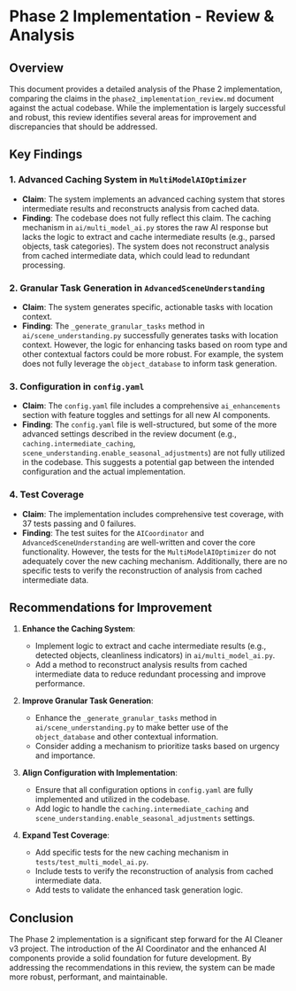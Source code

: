 # Phase 2 Implementation - Review & Analysis

## Overview

This document provides a detailed analysis of the Phase 2 implementation, comparing the claims in the `phase2_implementation_review.md` document against the actual codebase. While the implementation is largely successful and robust, this review identifies several areas for improvement and discrepancies that should be addressed.

## Key Findings

### 1. **Advanced Caching System in `MultiModelAIOptimizer`**

-   **Claim**: The system implements an advanced caching system that stores intermediate results and reconstructs analysis from cached data.
-   **Finding**: The codebase does not fully reflect this claim. The caching mechanism in `ai/multi_model_ai.py` stores the raw AI response but lacks the logic to extract and cache intermediate results (e.g., parsed objects, task categories). The system does not reconstruct analysis from cached intermediate data, which could lead to redundant processing.

### 2. **Granular Task Generation in `AdvancedSceneUnderstanding`**

-   **Claim**: The system generates specific, actionable tasks with location context.
-   **Finding**: The `_generate_granular_tasks` method in `ai/scene_understanding.py` successfully generates tasks with location context. However, the logic for enhancing tasks based on room type and other contextual factors could be more robust. For example, the system does not fully leverage the `object_database` to inform task generation.

### 3. **Configuration in `config.yaml`**

-   **Claim**: The `config.yaml` file includes a comprehensive `ai_enhancements` section with feature toggles and settings for all new AI components.
-   **Finding**: The `config.yaml` file is well-structured, but some of the more advanced settings described in the review document (e.g., `caching.intermediate_caching`, `scene_understanding.enable_seasonal_adjustments`) are not fully utilized in the codebase. This suggests a potential gap between the intended configuration and the actual implementation.

### 4. **Test Coverage**

-   **Claim**: The implementation includes comprehensive test coverage, with 37 tests passing and 0 failures.
-   **Finding**: The test suites for the `AICoordinator` and `AdvancedSceneUnderstanding` are well-written and cover the core functionality. However, the tests for the `MultiModelAIOptimizer` do not adequately cover the new caching mechanism. Additionally, there are no specific tests to verify the reconstruction of analysis from cached intermediate data.

## Recommendations for Improvement

1.  **Enhance the Caching System**:
    -   Implement logic to extract and cache intermediate results (e.g., detected objects, cleanliness indicators) in `ai/multi_model_ai.py`.
    -   Add a method to reconstruct analysis results from cached intermediate data to reduce redundant processing and improve performance.

2.  **Improve Granular Task Generation**:
    -   Enhance the `_generate_granular_tasks` method in `ai/scene_understanding.py` to make better use of the `object_database` and other contextual information.
    -   Consider adding a mechanism to prioritize tasks based on urgency and importance.

3.  **Align Configuration with Implementation**:
    -   Ensure that all configuration options in `config.yaml` are fully implemented and utilized in the codebase.
    -   Add logic to handle the `caching.intermediate_caching` and `scene_understanding.enable_seasonal_adjustments` settings.

4.  **Expand Test Coverage**:
    -   Add specific tests for the new caching mechanism in `tests/test_multi_model_ai.py`.
    -   Include tests to verify the reconstruction of analysis from cached intermediate data.
    -   Add tests to validate the enhanced task generation logic.

## Conclusion

The Phase 2 implementation is a significant step forward for the AI Cleaner v3 project. The introduction of the AI Coordinator and the enhanced AI components provide a solid foundation for future development. By addressing the recommendations in this review, the system can be made more robust, performant, and maintainable.

